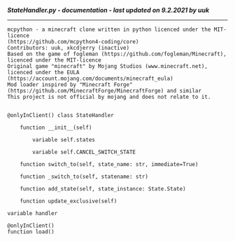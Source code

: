 ***StateHandler.py - documentation - last updated on 9.2.2021 by uuk***
___

    mcpython - a minecraft clone written in python licenced under the MIT-licence 
    (https://github.com/mcpython4-coding/core)
    Contributors: uuk, xkcdjerry (inactive)
    Based on the game of fogleman (https://github.com/fogleman/Minecraft), licenced under the MIT-licence
    Original game "minecraft" by Mojang Studios (www.minecraft.net), licenced under the EULA
    (https://account.mojang.com/documents/minecraft_eula)
    Mod loader inspired by "Minecraft Forge" (https://github.com/MinecraftForge/MinecraftForge) and similar
    This project is not official by mojang and does not relate to it.


    @onlyInClient() class StateHandler

        function __init__(self)

            variable self.states

            variable self.CANCEL_SWITCH_STATE

        function switch_to(self, state_name: str, immediate=True)

        function _switch_to(self, statename: str)

        function add_state(self, state_instance: State.State)

        function update_exclusive(self)

    variable handler

    @onlyInClient()
    function load()